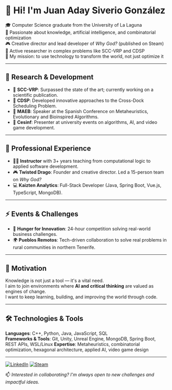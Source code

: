# 👋 Hi! I'm Juan Aday Siverio González

🎓 Computer Science graduate from the University of La Laguna  
🧠 Passionate about knowledge, artificial intelligence, and combinatorial optimization  
🎮 Creative director and lead developer of *Why God?* (published on Steam)  
🔬 Active researcher in complex problems like SCC-VRP and CDSP  
🚀 My mission: to use technology to transform the world, not just optimize it

---

## 🧪 Research & Development

- 📌 **SCC-VRP**: Surpassed the state of the art; currently working on a scientific publication.
- 🧠 **CDSP**: Developed innovative approaches to the Cross-Dock Scheduling Problem.
- 🎤 **MAEB**: Speaker at the Spanish Conference on Metaheuristics, Evolutionary and Bioinspired Algorithms.
- 🧩 **Cesinf**: Presenter at university events on algorithms, AI, and video game development.

---

## 💼 Professional Experience

- 👨‍🏫 **Instructor** with 3+ years teaching from computational logic to applied software development.
- 🎮 **Twisted Drago**: Founder and creative director. Led a 15-person team on *Why God?*
- 💻 **Kaizten Analytics**: Full-Stack Developer (Java, Spring Boot, Vue.js, TypeScript, MongoDB).

---

## ⚡ Events & Challenges

- 🧠 **Hunger for Innovation**: 24-hour competition solving real-world business challenges.
- 🌍 **Pueblos Remotos**: Tech-driven collaboration to solve real problems in rural communities in northern Tenerife.

---

## 🎯 Motivation

Knowledge is not just a tool — it's a vital need.  
I aim to join environments where **AI and critical thinking** are valued as engines of change.  
I want to keep learning, building, and improving the world through code.

---

## 🛠️ Technologies & Tools

**Languages**: C++, Python, Java, JavaScript, SQL  
**Frameworks & Tools**: Git, Unity, Unreal Engine, MongoDB, Spring Boot, REST APIs, WSL/Linux
**Expertise**: Metaheuristics, combinatorial optimization, hexagonal architecture, applied AI, video game design

---

[![LinkedIn](https://img.shields.io/badge/LinkedIn-blue?logo=linkedin&style=flat-square)](https://www.linkedin.com/in/juanaday/)
[![Steam](https://img.shields.io/badge/Why%20God%3F%20on%20Steam-000?logo=steam)](https://store.steampowered.com/app/tu_juego)

📫 *Interested in collaborating? I'm always open to new challenges and impactful ideas.*
